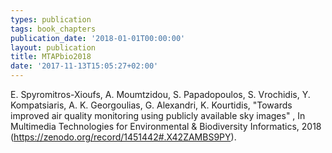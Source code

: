 ```yaml
---
types: publication
tags: book_chapters
publication_date: '2018-01-01T00:00:00'
layout: publication
title: MTAPbio2018
date: '2017-11-13T15:05:27+02:00'
---
```

E. Spyromitros-Xioufs, A. Moumtzidou, S. Papadopoulos, S. Vrochidis, Y. Kompatsiaris, A. K. Georgoulias, G. Alexandri, K. Kourtidis, "Towards improved air quality monitoring using publicly available sky images" , In Multimedia Technologies for Environmental & Biodiversity Informatics, 2018 (https://zenodo.org/record/1451442#.X42ZAMBS9PY).
